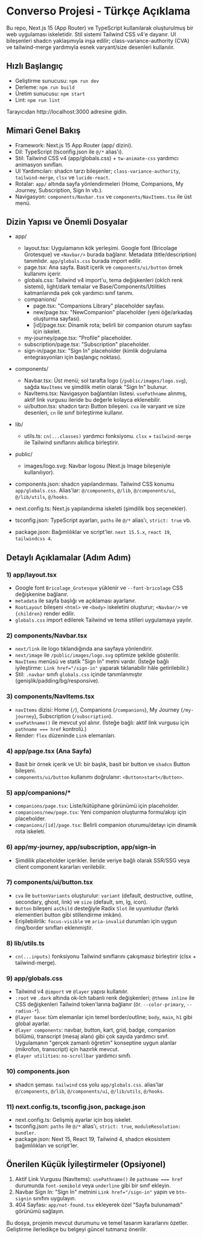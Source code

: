 # Converso Projesi - Türkçe Açıklama

Bu repo, Next.js 15 (App Router) ve TypeScript kullanılarak oluşturulmuş bir web uygulaması iskeletidir. Stil sistemi Tailwind CSS v4'e dayanır. UI bileşenleri shadcn yaklaşımıyla inşa edilir; class-variance-authority (CVA) ve tailwind-merge yardımıyla esnek varyant/size desenleri kullanılır.

## Hızlı Başlangıç
- Geliştirme sunucusu: `npm run dev`
- Derleme: `npm run build`
- Üretim sunucusu: `npm start`
- Lint: `npm run lint`

Tarayıcıdan http://localhost:3000 adresine gidin.

## Mimari Genel Bakış
- Framework: Next.js 15 App Router (app/ dizini).
- Dil: TypeScript (tsconfig.json ile `@/*` alias'ı).
- Stil: Tailwind CSS v4 (app/globals.css) + `tw-animate-css` yardımcı animasyon sınıfları.
- UI Yardımcıları: shadcn tarzı bileşenler; `class-variance-authority`, `tailwind-merge`, `clsx` ve `lucide-react`.
- Rotalar: `app/` altında sayfa yönlendirmeleri (Home, Companions, My Journey, Subscription, Sign In vb.).
- Navigasyon: `components/Navbar.tsx` ve `components/NavItems.tsx` ile üst menü.

## Dizin Yapısı ve Önemli Dosyalar

- app/
  - layout.tsx: Uygulamanın kök yerleşimi. Google font (Bricolage Grotesque) ve `<Navbar/>` burada bağlanır. Metadata (title/description) tanımlıdır. `app/globals.css` burada import edilir.
  - page.tsx: Ana sayfa. Basit içerik ve `components/ui/button` örnek kullanımı içerir.
  - globals.css: Tailwind v4 import'u, tema değişkenleri (oklch renk sistemi), light/dark temalar ve Base/Components/Utilities katmanlarında pek çok yardımcı sınıf tanımı.
  - companions/
    - page.tsx: "Companions Library" placeholder sayfası.
    - new/page.tsx: "NewCompanion" placeholder (yeni öğe/arkadaş oluşturma sayfası).
    - [id]/page.tsx: Dinamik rota; belirli bir companion oturum sayfası için iskelet.
  - my-journey/page.tsx: "Profile" placeholder.
  - subscription/page.tsx: "Subscription" placeholder.
  - sign-in/page.tsx: "Sign In" placeholder (kimlik doğrulama entegrasyonları için başlangıç noktası).

- components/
  - Navbar.tsx: Üst menü; sol tarafta logo (`/public/images/logo.svg`), sağda `NavItems` ve şimdilik metin olarak "Sign In" bulunur.
  - NavItems.tsx: Navigasyon bağlantıları listesi. `usePathname` alınmış, aktif link vurgusu ileride bu değerle kolayca eklenebilir.
  - ui/button.tsx: shadcn tarzı Button bileşeni. `cva` ile varyant ve size desenleri, `cn` ile sınıf birleştirme kullanır.

- lib/
  - utils.ts: `cn(...classes)` yardımcı fonksiyonu. `clsx` + `tailwind-merge` ile Tailwind sınıflarını akıllıca birleştirir.

- public/
  - images/logo.svg: Navbar logosu (Next.js Image bileşeniyle kullanılıyor).

- components.json: shadcn yapılandırması. Tailwind CSS konumu `app/globals.css`. Alias'lar: `@/components`, `@/lib`, `@/components/ui`, `@/lib/utils`, `@/hooks`.
- next.config.ts: Next.js yapılandırma iskeleti (şimdilik boş seçenekler).
- tsconfig.json: TypeScript ayarları, `paths` ile `@/*` alias'ı, `strict: true` vb.
- package.json: Bağımlılıklar ve script'ler. `next 15.5.x`, `react 19`, `tailwindcss 4`.

## Detaylı Açıklamalar (Adım Adım)

### 1) app/layout.tsx
- Google font `Bricolage_Grotesque` yüklenir ve `--font-bricolage` CSS değişkenine bağlanır.
- `metadata` ile sayfa başlığı ve açıklaması ayarlanır.
- `RootLayout` bileşeni `<html>` ve `<body>` iskeletini oluşturur; `<Navbar/>` ve `{children}` render edilir.
- `globals.css` import edilerek Tailwind ve tema stilleri uygulamaya yayılır.

### 2) components/Navbar.tsx
- `next/link` ile logo tıklandığında ana sayfaya yönlendirir.
- `next/image` ile `/public/images/logo.svg` optimize şekilde gösterilir.
- `NavItems` menüsü ve statik "Sign In" metni vardır. (İsteğe bağlı iyileştirme: `Link href="/sign-in"` yaparak tıklanabilir hâle getirilebilir.)
- Stil: `.navbar` sınıfı `globals.css` içinde tanımlanmıştır (genişlik/padding/bg/responsive).

### 3) components/NavItems.tsx
- `navItems` dizisi: Home (`/`), Companions (`/companions`), My Journey (`/my-journey`), Subscription (`/subscription`).
- `usePathname()` ile mevcut yol alınır. (İsteğe bağlı: aktif link vurgusu için `pathname === href` kontrolü.)
- Render: `flex` düzeninde `Link` elemanları.

### 4) app/page.tsx (Ana Sayfa)
- Basit bir örnek içerik ve UI: bir başlık, basit bir button ve `shadcn` Button bileşeni.
- `components/ui/button` kullanımı doğrulanır: `<Button>start</Button>`.

### 5) app/companions/*
- `companions/page.tsx`: Liste/kütüphane görünümü için placeholder.
- `companions/new/page.tsx`: Yeni companion oluşturma formu/akışı için placeholder.
- `companions/[id]/page.tsx`: Belirli companion oturumu/detayı için dinamik rota iskeleti.

### 6) app/my-journey, app/subscription, app/sign-in
- Şimdilik placeholder içerikler. İleride veriye bağlı olarak SSR/SSG veya client component kararları verilebilir.

### 7) components/ui/button.tsx
- `cva` ile `buttonVariants` oluşturulur: `variant` (default, destructive, outline, secondary, ghost, link) ve `size` (default, sm, lg, icon).
- `Button` bileşeni `asChild` desteğiyle Radix `Slot` ile uyumludur (farklı elementleri button gibi stillendirme imkânı).
- Erişilebilirlik: `focus-visible` ve `aria-invalid` durumları için uygun ring/border sınıfları eklenmiştir.

### 8) lib/utils.ts
- `cn(...inputs)` fonksiyonu Tailwind sınıflarını çakışmasız birleştirir (clsx + tailwind-merge).

### 9) app/globals.css
- Tailwind v4 `@import` ve `@layer` yapısı kullanılır.
- `:root` ve `.dark` altında ok-lch tabanlı renk değişkenleri; `@theme inline` ile CSS değişkenleri Tailwind token'larına bağlanır (ör. `--color-primary`, `--radius-*`).
- `@layer base`: tüm elemanlar için temel border/outline; `body`, `main`, `h1` gibi global ayarlar.
- `@layer components`: navbar, button, kart, grid, badge, companion bölümü, transcript (mesaj alanı) gibi çok sayıda yardımcı sınıf. Uygulamanın "gerçek zamanlı öğretim" konseptine uygun alanlar (mikrofon, transcript) için hazırlık mevcut.
- `@layer utilities`: `no-scrollbar` yardımcı sınıfı.

### 10) components.json
- shadcn şeması. `tailwind` css yolu `app/globals.css`. alias'lar `@/components`, `@/lib`, `@/components/ui`, `@/lib/utils`, `@/hooks`.

### 11) next.config.ts, tsconfig.json, package.json
- next.config.ts: Gelişmiş ayarlar için boş iskelet.
- tsconfig.json: `paths` ile `@/*` alias'ı, `strict: true`, `moduleResolution: bundler`.
- package.json: Next 15, React 19, Tailwind 4, shadcn ekosistem bağımlılıkları ve script'ler.

## Önerilen Küçük İyileştirmeler (Opsiyonel)
1) Aktif Link Vurgusu (NavItems): `usePathname()` ile `pathname === href` durumunda `font-semibold` veya `underline` gibi bir sınıf ekleyin.
2) Navbar Sign In: "Sign In" metnini `Link href="/sign-in"` yapın ve `btn-signin` sınıfını uygulayın.
3) 404 Sayfası: `app/not-found.tsx` ekleyerek özel "Sayfa bulunamadı" görünümü sağlayın.

Bu dosya, projenin mevcut durumunu ve temel tasarım kararlarını özetler. Geliştirme ilerledikçe bu belgeyi güncel tutmanız önerilir.
